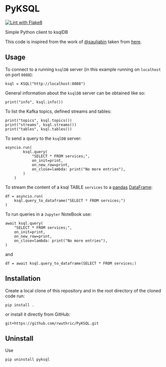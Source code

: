 # PyKSQL
[![Lint with Flake8](https://github.com/rwuthric/PyKSQL/actions/workflows/lint.yml/badge.svg)](https://github.com/rwuthric/PyKSQL/actions/workflows/lint.yml)

Simple Python client to ksqlDB

This code is inspired from the work of [@sauljabin](https://github.com/sauljabin) taken from [here](https://github.com/sauljabin/kayak/tree/main/kayak/ksql).

## Usage
To connect to a running `ksqlDB` server (in this example running on `localhost` on port `8088`):
```
ksql = KSQL("http://localhost:8088")
```
General information about the `ksqlDB` server can be obtained like so:
```
print("info", ksql.info())
```
To list the Kafka topics, defined streams and tables:
```
print("topics", ksql.topics())
print("streams", ksql.streams())
print("tables", ksql.tables())
```
To send a query to the `ksqlDB` server:
```
asyncio.run(
        ksql.query(
            "SELECT * FROM services;",
            on_init=print,
            on_new_row=print,
            on_close=lambda: print("No more entries"),
        )
    )
```
To stream the content of a ksql TABLE `services` to a [pandas](https://pandas.pydata.org/) [DataFrame](https://pandas.pydata.org/docs/reference/api/pandas.DataFrame.html):
```
df = asyncio.run(
    ksql.query_to_dataframe("SELECT * FROM services;")
)
```
To run queries in a `Jupyter` NoteBook use:
```
await ksql.query(
    "SELECT * FROM services;",
    on_init=print,
    on_new_row=print,
    on_close=lambda: print("No more entries"),
)
```
and
```
df = await ksql.query_to_dataframe(SELECT * FROM services;)
```

## Installation
Create a local clone of this repository and in the root directory of the cloned code run:
```
pip install .
```
or install it directly from GitHub:
```
git+https://github.com/rwuthric/PyKSQL.git
```

## Uninstall
Use
```
pip uninstall pyksql
```
